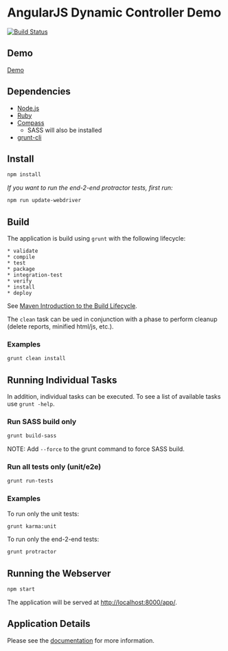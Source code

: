 # AngularJS Dynamic Controller Demo

[![Build Status](https://travis-ci.org/matt-dunn/angular-demo.svg)](https://travis-ci.org/matt-dunn/angular-demo)

## Demo

[Demo](http://matt-dunn.github.io/angular-demo/app/)

## Dependencies

* [Node.js](http://nodejs.org/)
* [Ruby](https://www.ruby-lang.org/en/documentation/installation/)
* [Compass](http://compass-style.org/install/)
    * SASS will also be installed
* [grunt-cli](http://gruntjs.com/getting-started)

## Install

```sh
npm install
```

*If you want to run the end-2-end protractor tests, first run:*

```sh
npm run update-webdriver
```

## Build

The application is build using ```grunt``` with the following lifecycle:

    * validate
    * compile
    * test
    * package
    * integration-test
    * verify
    * install
    * deploy

See [Maven Introduction to the Build Lifecycle](http://maven.apache.org/guides/introduction/introduction-to-the-lifecycle.html).

The ```clean``` task can be ued in conjunction with a phase to perform cleanup (delete reports, minified html/js, etc.).

### Examples

```sh
grunt clean install
```

## Running Individual Tasks

In addition, individual tasks can be executed. To see a list of available tasks use ```grunt -help```.

### Run SASS build only

```sh
grunt build-sass
```

NOTE: Add ```--force``` to the grunt command to force SASS build.

### Run all tests only (unit/e2e)

```sh
grunt run-tests
```

### Examples

To run only the unit tests:

```sh
grunt karma:unit
```

To run only the end-2-end tests:

```sh
grunt protractor
```

## Running the Webserver

```sh
npm start
```

The application will be served at [http://localhost:8000/app/](http://localhost:8000/app/).

## Application Details

Please see the [documentation](https://github.com/matt-dunn/angular-demo/blob/master/app/README.md) for more information.

